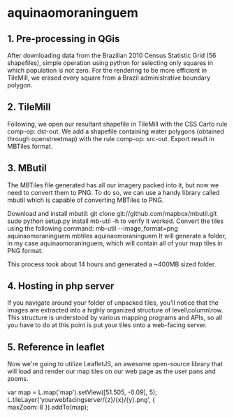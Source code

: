 # aquinaomoraninguem

<h2>1. Pre-processing in QGis</h2>
<p>After downloading data from the Brazilian 2010 Census Statistic Grid (56 shapefiles), simple operation using python for selecting only squares in which population is not zero. For the rendering to be more efficient in TileMill, we erased every square from a Brazil administrative boundary polygon. </p>

<h2>2. TileMill</h2>
<p>Following, we open our resultant shapefile in TileMill with the CSS Carto rule comp-op: dst-out. We add a shapefile containing water polygons (obtained through openstreetmap) with the rule comp-op: src-out. Export result in MBTiles format.</p>

<h2>3. MButil</h2>
<p>The MBTiles file generated has all our imagery packed into it, but now we need to convert them to PNG. To do so, we can use a handy library called mbutil which is capable of converting MBTiles to PNG.

Download and install mbutil: 
git clone git://github.com/mapbox/mbutil.git
sudo python setup.py install
mb-util -h to verify it worked.
Convert the tiles using the following command: 
mb-util --image_format=png aquinaomoraninguem.mbtiles aquinaomoraninguem
It will generate a folder, in my case aquinaomoraninguem, which will contain all of your map tiles in PNG format. 

This process took about 14 hours and generated a ~400MB sized folder.</p>

<h2>4. Hosting in php server</h2>
<p>If you navigate around your folder of unpacked tiles, you'll notice that the images are extracted into a highly organized structure of level\column\row. This structure is understood by various mapping programs and APIs, so all you have to do at this point is put your tiles onto a web-facing server.</p>

<h2>5. Reference in leaflet</h2>
<p>Now we're going to utilize LeafletJS, an awesome open-source library that will load and render our map tiles on our web page as the user pans and zooms.

var map = L.map('map').setView([51.505, -0.09], 5);  
L.tileLayer('yourwebfacingserver/{z}/{x}/{y}.png', {  
  maxZoom: 8
}).addTo(map);</p>

  
